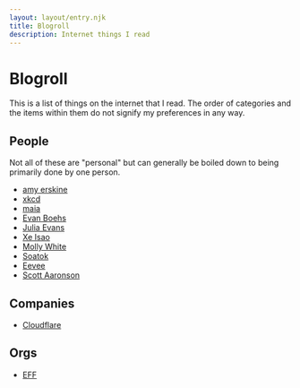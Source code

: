 ```yaml
---
layout: layout/entry.njk
title: Blogroll
description: Internet things I read
---
```


# Blogroll

This is a list of things on the internet that I read. The order of categories
and the items within them do not signify my preferences in any way.

## People

Not all of these are "personal" but can generally be boiled down to being
primarily done by one person.

- [amy erskine](https://amy.is-a.dev/)
- [xkcd](https://xkcd.com/)
- [maia](https://maia.crimew.gay/)
- [Evan Boehs](https://boehs.org/)
- [Julia Evans](https://jvns.ca/)
- [Xe Isao](https://xeisao.net/)
- [Molly White](https://citationneeded.news/)
- [Soatok](https://soatok.blog/)
- [Eevee](https://eev.ee/)
- [Scott Aaronson](https://scottaaronson.blog/)

## Companies

- [Cloudflare](https://blog.cloudflare.com/)

## Orgs

- [EFF](https://eff.org/)

